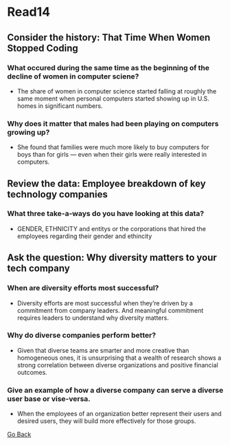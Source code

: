 # Read14

## Consider the history: That Time When Women Stopped Coding

### What occured during the same time as the beginning of the decline of women in computer sciene?
- The share of women in computer science started falling at roughly the same moment when personal computers started showing up in U.S. homes in significant numbers.

### Why does it matter that males had been playing on computers growing up?
- She found that families were much more likely to buy computers for boys than for girls — even when their girls were really interested in computers.

## Review the data: Employee breakdown of key technology companies

### What three take-a-ways do you have looking at this data?
- GENDER, ETHNICITY and entitys or the corporations that hired the employees regarding their gender and ethincity

## Ask the question: Why diversity matters to your tech company

### When are diversity efforts most successful?
- Diversity efforts are most successful when they’re driven by a commitment from company leaders. And meaningful commitment requires leaders to understand why diversity matters.

### Why do diverse companies perform better?
- Given that diverse teams are smarter and more creative than homogeneous ones, it is unsurprising that a wealth of research shows a strong correlation between diverse organizations and positive financial outcomes.

### Give an example of how a diverse company can serve a diverse user base or vise-versa.
- When the employees of an organization better represent their users and desired users, they will build more effectively for those groups.

[Go Back ](README.md)
